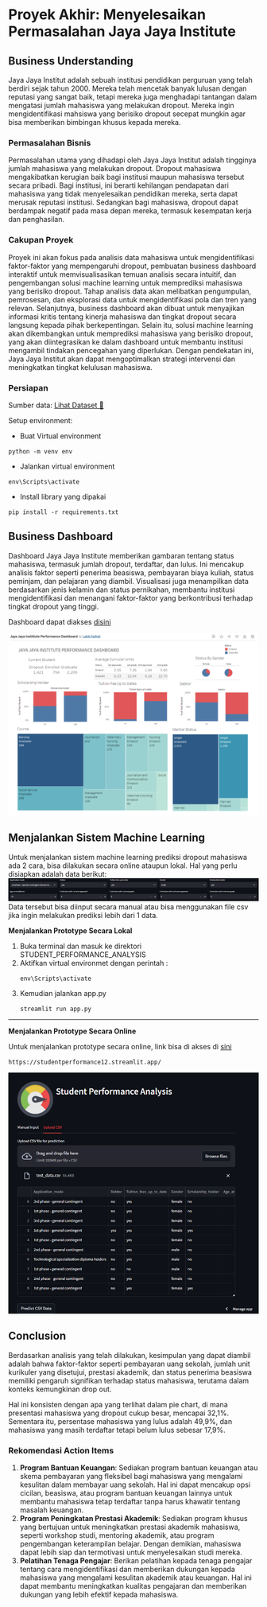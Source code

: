 # Proyek Akhir: Menyelesaikan Permasalahan Jaya Jaya Institute

## Business Understanding
Jaya Jaya Institut adalah sebuah institusi pendidikan perguruan yang telah berdiri sejak tahun 2000. Mereka telah mencetak banyak lulusan dengan reputasi yang sangat baik, tetapi mereka juga menghadapi tantangan dalam mengatasi jumlah mahasiswa yang melakukan dropout. Mereka ingin mengidentifikasi mahsiswa yang berisiko dropout secepat mungkin agar bisa memberikan bimbingan khusus kepada mereka.

### Permasalahan Bisnis
Permasalahan utama yang dihadapi oleh Jaya Jaya Institut adalah tingginya jumlah mahasiswa yang melakukan dropout. Dropout mahasiswa mengakibatkan kerugian baik bagi institusi maupun mahasiswa tersebut secara pribadi. Bagi institusi, ini berarti kehilangan pendapatan dari mahasiswa yang tidak menyelesaikan pendidikan mereka, serta dapat merusak reputasi institusi. Sedangkan bagi mahasiswa, dropout dapat berdampak negatif pada masa depan mereka, termasuk kesempatan kerja dan penghasilan.

### Cakupan Proyek
Proyek ini akan fokus pada analisis data mahasiswa untuk mengidentifikasi faktor-faktor yang mempengaruhi dropout, pembuatan business dashboard interaktif untuk memvisualisasikan temuan analisis secara intuitif, dan pengembangan solusi machine learning untuk memprediksi mahasiswa yang berisiko dropout. Tahap analisis data akan melibatkan pengumpulan, pemrosesan, dan eksplorasi data untuk mengidentifikasi pola dan tren yang relevan. Selanjutnya, business dashboard akan dibuat untuk menyajikan informasi kritis tentang kinerja mahasiswa dan tingkat dropout secara langsung kepada pihak berkepentingan. Selain itu, solusi machine learning akan dikembangkan untuk memprediksi mahasiswa yang berisiko dropout, yang akan diintegrasikan ke dalam dashboard untuk membantu institusi mengambil tindakan pencegahan yang diperlukan. Dengan pendekatan ini, Jaya Jaya Institut akan dapat mengoptimalkan strategi intervensi dan meningkatkan tingkat kelulusan mahasiswa.

### Persiapan

Sumber data: [Lihat Dataset 🗿](https://raw.githubusercontent.com/labibaf/Sudent_Performance_Analysis/main/dataset/data.csv)

Setup environment:
- Buat Virtual environment
```
python -m venv env
```
- Jalankan virtual environment
```
env\Scripts\activate
```
- Install library yang dipakai
```
pip install -r requirements.txt
```

## Business Dashboard
Dashboard Jaya Jaya Institute memberikan gambaran tentang status mahasiswa, termasuk jumlah dropout, terdaftar, dan lulus. Ini mencakup analisis faktor seperti penerima beasiswa, pembayaran biaya kuliah, status peminjam, dan pelajaran yang diambil. Visualisasi juga menampilkan data berdasarkan jenis kelamin dan status pernikahan, membantu institusi mengidentifikasi dan menangani faktor-faktor yang berkontribusi terhadap tingkat dropout yang tinggi. 

Dashboard dapat diakses [disini](https://public.tableau.com/app/profile/labib.fadhali/viz/JayaJayaInstitiutePerformanceDashboard/Dashboard1?publish=yes)

![MyDashboard](labibaf-Dashboard.png)

## Menjalankan Sistem Machine Learning
Untuk menjalankan sistem machine learning prediksi dropout mahasiswa ada 2 cara, bisa dilakukan secara online ataupun lokal. Hal yang perlu disiapkan adalah data berikut:
![ml](img/ml.png)
Data tersebut bisa diinput secara manual atau bisa menggunakan file csv jika ingin melakukan prediksi lebih dari 1 data.

**Menjalankan Prototype Secara Lokal**
 1. Buka terminal dan masuk ke direktori STUDENT_PERFORMANCE_ANALYSIS
 2. Aktifkan virtual environmet dengan perintah :
    ```
    env\Scripts\activate
    ```
3. Kemudian jalankan app.py
    ```
    streamlit run app.py
    ```
****
**Menjalankan Prototype Secara Online**

Untuk menjalankan prototype secara online, link bisa di akses di [sini](https://studentperformance12.streamlit.app/)
```
https://studentperformance12.streamlit.app/
```

![streamlit](img/st.png)

## Conclusion
Berdasarkan analisis yang telah dilakukan, kesimpulan yang dapat diambil adalah bahwa faktor-faktor seperti pembayaran uang sekolah, jumlah unit kurikuler yang disetujui, prestasi akademik, dan status penerima beasiswa memiliki pengaruh signifikan terhadap status mahasiswa, terutama dalam konteks kemungkinan drop out.

Hal ini konsisten dengan apa yang terlihat dalam pie chart, di mana presentasi mahasiswa yang dropout cukup besar, mencapai 32,1%. Sementara itu, persentase mahasiswa yang lulus adalah 49,9%, dan mahasiswa yang masih terdaftar tetapi belum lulus sebesar 17,9%.

### Rekomendasi Action Items
1. **Program Bantuan Keuangan**: Sediakan program bantuan keuangan atau skema pembayaran yang fleksibel bagi mahasiswa yang mengalami kesulitan dalam membayar uang sekolah. Hal ini dapat mencakup opsi cicilan, beasiswa, atau program bantuan keuangan lainnya untuk membantu mahasiswa tetap terdaftar tanpa harus khawatir tentang masalah keuangan.
2. **Program Peningkatan Prestasi Akademik**: Sediakan program khusus yang bertujuan untuk meningkatkan prestasi akademik mahasiswa, seperti workshop studi, mentoring akademik, atau program pengembangan keterampilan belajar. Dengan demikian, mahasiswa dapat lebih siap dan termotivasi untuk menyelesaikan studi mereka.
3. **Pelatihan Tenaga Pengajar**: Berikan pelatihan kepada tenaga pengajar tentang cara mengidentifikasi dan memberikan dukungan kepada mahasiswa yang mengalami kesulitan akademik atau keuangan. Hal ini dapat membantu meningkatkan kualitas pengajaran dan memberikan dukungan yang lebih efektif kepada mahasiswa.